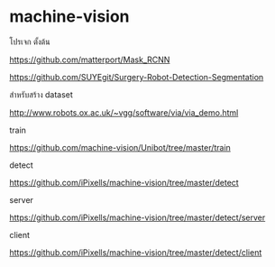 # machine-vision

โปรเจก ตั้งต้น

https://github.com/matterport/Mask_RCNN

https://github.com/SUYEgit/Surgery-Robot-Detection-Segmentation

สำหรับสร้าง dataset

http://www.robots.ox.ac.uk/~vgg/software/via/via_demo.html

train

https://github.com/machine-vision/Unibot/tree/master/train

detect

https://github.com/iPixells/machine-vision/tree/master/detect

server

https://github.com/iPixells/machine-vision/tree/master/detect/server

client

https://github.com/iPixells/machine-vision/tree/master/detect/client
